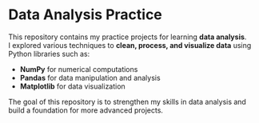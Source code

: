 # Data Analysis Practice

This repository contains my practice projects for learning **data analysis**.  
I explored various techniques to **clean, process, and visualize data** using Python libraries such as:

- **NumPy** for numerical computations  
- **Pandas** for data manipulation and analysis  
- **Matplotlib** for data visualization  

The goal of this repository is to strengthen my skills in data analysis and build a foundation for more advanced projects.
